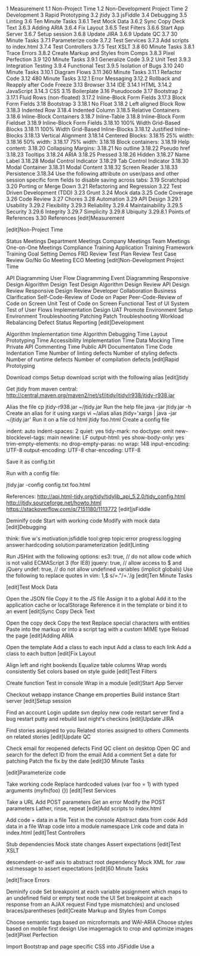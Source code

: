 1 Measurement
1.1 Non-Project Time
1.2 Non-Development Project Time
2 Development
3 Rapid Prototyping
3.2 jtidy
3.3 jsFiddle
3.4 Debugging
3.5 Linting
3.6 Ten Minute Tasks
3.6.1 Test Mock Data
3.6.2 Sync Copy Deck Text
3.6.3 Adding ARIA
3.6.4 Fix Layout
3.6.5 Test Filters
3.6.6 Start App Server
3.6.7 Setup session
3.6.8 Update JIRA
3.6.9 Update QC
3.7 30 Minute Tasks
3.7.1 Parameterize code
3.7.2 Test Services
3.7.3 Add scripts to index.html
3.7.4 Test Controllers
3.7.5 Test XSLT
3.8 60 Minute Tasks
3.8.1 Trace Errors
3.8.2 Create Markup and Styles from Comps
3.8.3 Pixel Perfection
3.9 120 Minute Tasks
3.9.1 Generalize Code
3.9.2 Unit Test
3.9.3 Integration Testing
3.9.4 Functional Test
3.9.5 Isolation of Bugs
3.10 240 Minute Tasks
3.10.1 Diagram Flows
3.11 360 Minute Tasks
3.11.1 Refactor Code
3.12 480 Minute Tasks
3.12.1 Error Messaging
3.12.2 Rollback and Reapply after Code Freeze
3.13 Browser
3.14 IDE
3.14.1 HTML
3.14.2 JavaScript
3.14.3 CSS
3.15 Boilerplate
3.16 Pseudocode
3.17 Bootstrap 2
3.17.1 Fluid Rows (non-floated)
3.17.2 Inline-Block Form Fields
3.17.3 Block Form Fields
3.18 Bootstrap 3
3.18.1 No Float
3.18.2 Left aligned Block Row
3.18.3 Indented Row
3.18.4 Indented Column
3.18.5 Relative Containers
3.18.6 Inline-Block Containers
3.18.7 Inline-Table
3.18.8 Inline-Block Form Fieldset
3.18.9 Inline-Block Form Fields
3.18.10 100% Width Grid-Based Blocks
3.18.11 100% Width Grid-Based Inline-Blocks
3.18.12 Justified Inline-Blocks
3.18.13 Vertical Alignment
3.18.14 Centered Blocks:
3.18.15 25% width:
3.18.16 50% width:
3.18.17 75% width:
3.18.18 Block containers:
3.18.19 Help content:
3.18.20 Collapsing Margins:
3.18.21 No outline
3.18.22 Pseudo href
3.18.23 Tooltips
3.18.24 ARIA
3.18.25 Pressed
3.18.26 Hidden
3.18.27 Name Label
3.18.28 Modal Control Indicator
3.18.29 Tab Control Indicator
3.18.30 Modal Container
3.18.31 Modal Content
3.18.32 Screen Reader
3.18.33 Persistence
3.18.34 Use the following attribute on user/pass and other session specific form fields to disable saving across tabs:
3.19 Scratchpad
3.20 Porting or Merge Down
3.21 Refactoring and Regression
3.22 Test Driven Development (TDD)
3.23 Grunt
3.24 Mock data
3.25 Code Coverage
3.26 Code Review
3.27 Chores
3.28 Automation
3.29 API Design
3.29.1 Usability
3.29.2 Flexibility
3.29.3 Reliability
3.29.4 Maintainability
3.29.5 Security
3.29.6 Integrity
3.29.7 Simplicity
3.29.8 Ubiquity
3.29.8.1 Points of References
3.30 References
[edit]Measurement

[edit]Non-Project Time

Status Meetings
Department Meetings
Company Meetings
Team Meetings
One-on-One Meetings
Compliance Training
Application Training
Framework Training
Goal Setting
Demos
FRD Review
Test Plan Review
Test Case Review
Go/No Go Meeting
ECO Meeting
[edit]Non-Development Project Time

API Diagramming
User Flow Diagramming
Event Diagramming
Responsive Design
Algorithm Design
Test Design
Algorithm Design Review
API Design Review
Responsive Design Review
Developer Collaboration
Business Clarification
Self-Code-Review of Code on Paper
Peer-Code-Review of Code on Screen
Unit Test of Code on Screen
Functional Test of UI
System Test of User Flows
Implementation Design
UAT Promote
Environment Setup
Environment Troubleshooting
Patching
Patch Troubleshooting
Workload Rebalancing
Defect Status Reporting
[edit]Development

Algorithm Implementation time
Algorithm Debugging Time
Layout Prototyping Time
Accessibility Implementation Time
Data Mocking Time
Private API Commenting Time
Public API Documentaton Time
Code Indentation Time
Number of linting defects
Number of styling defects
Number of runtime defects
Number of compilation defects
[edit]Rapid Prototyping

Download comps
Setup download script with the following alias
[edit]jtidy

Get jtidy from maven central:
http://central.maven.org/maven2/net/sf/jtidy/jtidy/r938/jtidy-r938.jar

Alias the file
cp jtidy-r938.jar ~/jtidy.jar
Run the help file
java -jar jtidy.jar -h
Create an alias for it using xargs
vi ~/alias
alias jtidy='xargs | java -jar ~/jtidy.jar'
Run it on a file
cd html
jtidy foo.html
Create a config file

indent: auto
indent-spaces: 2
quiet: yes
tidy-mark: no
doctype: omit
new-blocklevel-tags: main
newline: LF
output-html: yes
show-body-only: yes
trim-empty-elements: no
drop-empty-paras: no
wrap: 148
input-encoding: UTF-8
output-encoding: UTF-8
char-encoding: UTF-8

Save it as config.txt

Run with a config file:

jtidy.jar -config config.txt foo.html


References:
http://api.html-tidy.org/tidy/tidylib_api_5.2.0/tidy_config.html
http://jtidy.sourceforge.net/howto.html
https://stackoverflow.com/q/7151180/1113772
[edit]jsFiddle

Deminify code
Start with working code
Modify with mock data
[edit]Debugging

think: five w's
motivation:jsfiddle
tool:grep
topic:error
progress:logging
answer:hardcoding
solution:parameterization
[edit]Linting

Run JSHint with the following options:
es3: true, // do not allow code which is not valid ECMAScript 3 (for IE8)
jquery: true, // allow access to $ and jQuery
undef: true, // do not allow undefined variables (implicit globals)
Use the following to replace quotes in vim:
1,$ s/=."/=.'/g
[edit]Ten Minute Tasks

[edit]Test Mock Data

Open the JSON file
Copy it to the JS file
Assign it to a global
Add it to the application cache or localStorage
Reference it in the template or bind it to an event
[edit]Sync Copy Deck Text

Open the copy deck
Copy the text
Replace special characters with entities
Paste into the markup or into a script tag with a custom MIME type
Reload the page
[edit]Adding ARIA

Open the template
Add a class to each input
Add a class to each link
Add a class to each button
[edit]Fix Layout

Align left and right bookends
Equalize table columns
Wrap words consistently
Set colors based on style guide
[edit]Test Filters

Create function
Test in console
Wrap in a module
[edit]Start App Server

Checkout webapp instance
Change em.properties
Build instance
Start server
[edit]Setup session

Find an account
Login
update svn
deploy new code
restart server
find a bug
restart putty and rebuild last night's checkins
[edit]Update JIRA

Find stories assigned to you
Related stories assigned to others
Comments on related stories
[edit]Update QC

Check email for reopened defects
Find QC client on desktop
Open QC and search for the defect ID from the email
Add a comment
Set a date for patching
Patch the fix by the date
[edit]30 Minute Tasks

[edit]Parameterize code

Take working code
Replace hardcoded values (var foo = 1) with typed arguments (myfn(foo) {})
[edit]Test Services

Take a URL
Add POST parameters
Get an error
Modify the POST parameters
Lather, rinse, repeat
[edit]Add scripts to index.html

Add code + data in a file
Test in the console
Abstract data from code
Add data in a file
Wrap code into a module namespace
Link code and data in index.html
[edit]Test Controllers

Stub dependencies
Mock state changes
Assert expectations
[edit]Test XSLT

descendent-or-self axis to abstract root dependency
Mock XML for .raw
xsl:message to assert expectations
[edit]60 Minute Tasks

[edit]Trace Errors

Deminify code
Set breakpoint at each variable assignment which maps to an undefined field or empty text node the UI
Set breakpoint at each response from an AJAX request
Find type mismatch(es) and unclosed braces/parentheses
[edit]Create Markup and Styles from Comps

Choose semantic tags based on microformats and WAI-ARIA
Choose styles based on mobile first design
Use imagemagick to crop and optimize images
[edit]Pixel Perfection

Import Bootstrap and page specific CSS into JSFiddle
Use a <style> element for the smallest screen
Use media queries for larger screens
Use generated content for elements that are large screen specific
Use a ruler and a Fibonacci sequence to keep ratios consistent
Do not use inline styles
[edit]120 Minute Tasks

[edit]Generalize Code

Move anonymous functions to named functions
Move private methods to public methods
Move private variables to arguments
Move public methods to separate files
Move private methods to utility files
Move arguments to annotated comments
Move generic markup into separate HTML files
[edit]Unit Test

Add console logs
Add script to generate tests from console logs
Use the DOM to generate mock structures, Math.random to generate mock values, and the Function constructor to generate mock globals
[edit]Integration Testing

Use curl to test exsting JSON APIs
Use node to fake new JSON APIs
Use express to transform XML to JSON or old JSON to new JSON
[edit]Functional Test

Use Bookmarklets to generate globals
Use Selenium to fake events
Use Greasemonkey to fake function calls
[edit]Isolation of Bugs

Open SIT in one browser
Open UAT in another browser
Open Developer Tool in both browsers
Open the same URL in both browsers
Perform the same form submission in both browsers
Compare the request/response for the same form submission
If the issue is in one browser, it is a database difference
If the issue is in both browsers, it is a bug on the client or server
If the issue is 100% reproducible, it is a bug on the server
If the issue is sporadic, it is an issue on the client due to asynchronous network latency
If the issue is hard to reproduce, it is a memory leak on the client or the server
[edit]240 Minute Tasks

[edit]Diagram Flows

Map events to arrows
Map handlers to boxes
Map gaps to question marks
Map data to circles
Map templates to diamonds
[edit]360 Minute Tasks

[edit]Refactor Code

Identify bad code from diffs
Separate functional changes from maintenance changes
Rewrite code to avoid bad code
[edit]480 Minute Tasks

[edit]Error Messaging

Add inline form validation
Add error toggles
Add unit tests
[edit]Rollback and Reapply after Code Freeze

Save current source file to wiki
Revert to trunk revision
Diff trunk vs wiki
Reapply necessary code
Add unit test new code
Add functional test
Split new conditional blocks into services
Add unit tests for each service
[edit]Browser

Disable same origin policy
[edit]IDE

Sync via SFTP
Setup Find/Replace regex to identify missing mock data mappings in AJAX requests
[edit]HTML

Start with prototype markup from creative team
Merge with markup from xeon-shared views directory
Replace ng-controller with a directive when sharing templates
Replace prototype data binding attributes
To clone part of a directive template:
Add an ID attribute to the element in question
Add position:absolute;z-index:-1 to the element
Proxy it via a <label> tag or the :target selector
Identify one-way and two-way bindings for optimization

Use event delegation and services rather than inline events
Add prefetching link metadata to the index.html or index.ftl
[edit]JavaScript

Start with inline events
Add stub function calls
Insert working callbacks without validation
Use the angular.mock.dump() method to dump variables
[edit]CSS

Start with existing markup and class attributes
Extend with inline styles
Decide on new class names
Convert inline styles to new class names
[edit]Boilerplate

index.html with globals
package.json with required libraries
Gruntfile.js with unminified copy tasks
karma.conf.js with _dev-site mapping of code coverage report
[edit]Pseudocode

Start with MVVM (HTML + onclick => module + directive)
Move to flow diagram
Separate UX code (templates) from business logic(events) and performance code (experiments)
[edit]Bootstrap 2

[edit] Fluid Rows (non-floated)

.row-fluid [class*="span"]
[edit] Inline-Block Form Fields

.input-append input[class*="span"]
[edit] Block Form Fields

 input[class*="span"],
 select[class*="span"],
 textarea[class*="span"],
 .uneditable-input
[edit]Bootstrap 3

[edit] No Float

.visible-xs-block.input-group.col-0
[edit] Left aligned Block Row

.row.input-group.col-0
[edit] Indented Row

.input-group.col-0
[edit] Indented Column

.col-xs-offset-1
.col-sm-offset-1
.col-md-offset-1
.col-lg-offset-1
.col-xs-offset-2
.col-sm-offset-2
.col-md-offset-2
.col-lg-offset-2
.col-xs-offset-3
.col-sm-offset-3
.col-md-offset-3
.col-lg-offset-3
[edit] Relative Containers

.carousel
.modal-dialog
[edit] Inline-Block Containers

.visible-xs-inline-block
.visible-sm-inline-block
.visible-md-inline-block
.visible-lg-inline-block
.radio-inline
[edit] Inline-Table

.form-inline .input-group
[edit] Inline-Block Form Fieldset

.form-inline .form-group
[edit] Inline-Block Form Fields

.form-inline .form-control
[edit] 100% Width Grid-Based Blocks

.col-xs-12.input-group.col-0
[edit] 100% Width Grid-Based Inline-Blocks

.col-xs-12.input-group.col-0.visible-xs-inline-block.visible-sm-inline-block.visible-md-inline-block.visible-lg-inline-block
[edit] Justified Inline-Blocks

.text-justify
[edit] Vertical Alignment

.form-inline .control-label
[edit] Centered Blocks:

.center-block
[edit] 25% width:

.col-sm-3
.col-md-3
.col-lg-3
[edit] 50% width:

.col-sm-6
.col-md-6
.col-lg-6
.utility-menu
.page-refresh
[edit] 75% width:

.col-sm-9
.col-md-9
.col-lg-9
[edit] Block containers:

.visible-xs-block
.visible-sm-block
.visible-md-block
.visible-lg-block
[edit] Help content:

.help-block
[edit] Collapsing Margins:

.voffset1
.voffset2
.voffset3
.voffset4
.voffset5
.voffset6
.voffset7
.voffset8
.voffset9
[edit] No outline

.open > a 
[edit] Pseudo href

button .btn-link
[edit] Tooltips

data-toggle="tooltip" data-placement="left" title="Tooltip on left"
[edit]ARIA

[edit] Pressed

aria-pressed="true"
[edit] Hidden

aria-hidden="true"
[edit] Name Label

aria-label="Close"
[edit] Modal Control Indicator

aria-haspopup="true"
[edit] Tab Control Indicator

aria-controls="trade-tab"
[edit]Modal Container

role="dialog"
[edit]Modal Content

role="document"
[edit] Screen Reader

.sr-only (Text)
.sr-only-focusable (Form)
[edit]Persistence

[edit] Use the following attribute on user/pass and other session specific form fields to disable saving across tabs:

autocomplete="off"
[edit]Scratchpad

Deminify library code
Put all script tags inline
Set breakpoints to test assumptions
[edit]Porting or Merge Down

Open trunk and branch files in a diff tool(text-compare.com / kdiff3)
Put the side by side view in one tab, and the remote source view in another
Identify the new code in the side by side view, then copy it from the remote source view
Paste it into the branch, then save the file
Run jshint, find the next diff, then repeat
[edit]Refactoring and Regression

Hardcode new variables
Comment out new blocks of code
Use a hashed array tree + a JSON search utility as a generic function argument for easy extensibility
[{"foo":"hi","bar":"bye","baz":[{"num":123},456]]
Revert to old version, then replace one function at a time
Separate refactoring into three commits:
Add new and modified unit tests, then check in
Add new function statements, then check in
Change existing functions, then check in
[edit]Test Driven Development (TDD)

Map HTML IDs and attributes to events
Map events handlers to expected arguments and global dependencies
Map expectations to Boolean assertions
[edit]Grunt

Setup watch
cd xeon-[retirement|trading] 
nohup grunt watch &
Setup jshint
Setup livereload
[edit]Mock data

Go to app/index.html
Change mock: false to mock: true
[edit]Code Coverage

Go to karma.conf.js
Add a second reporter to output to the root index page of your local nodeJS server
[edit]Code Review

Check crucible
Run svn up
Run jshint
[edit]Chores

File issues for
svn promote issues
spring compilation failure
web server misconfigurations
load balancer policy mismatches
account database corruption
batch job non-existence
[edit]Automation

TortoiseSVN hook for doing svn up before svn commit
End-to-end testing tied to Test Scenarios
Add flowcharts for user stories
Add bulleted list to sub-tasks
Add Interaction story for each sprint
Add Infrastructure story for each sprint
Stop sending email for report blockers
[edit]API Design

[edit]Usability

[edit]Flexibility

[edit]Reliability

[edit]Maintainability

[edit]Security

[edit]Integrity

[edit]Simplicity

[edit]Ubiquity

[edit]Points of References

**References**

https://medium.com/@jordan_mohi/adding-react-to-an-existing-page-fb128fed94ee

https://medium.com/dailyjs/running-mocha-tests-as-native-es6-modules-in-a-browser-882373f2ecb0

https://medium.com/@andy.neale/learning-react-setting-up-a-minimal-react-development-environment-fcd17fc7dee1

https://medium.com/front-end-hacking/how-it-feels-to-learn-javascript-in-2017-a934b801fbe

https://codeburst.io/fastest-way-to-publish-a-vue-js-component-on-npm-d58f59e185f8

https://www.mediawiki.org/wiki/Phabricator/Project_management

http://www.au.af.mil/au/awc/awcgate/army/writing_tips.htm

https://indieweb.org/How_to_publish_and_consume_WebSub

https://github.com/npm/npm/issues/9401

https://github.com/babel/babel-loader/issues/401

https://github.com/zloirock/core-js#commonjs

https://github.com/JeffreyWay/laravel-mix/issues/436

https://reactpatterns.com/